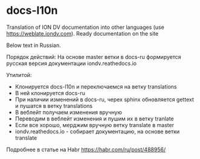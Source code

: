 # docs-l10n
Translation of ION DV documentation into other languages (use https://weblate.iondv.com). Ready documentation on the site 

Below text in Russian.

Порядок действий:
На основе master ветки в docs-ru формируется русская версия документации iondv.reathedocs.io

Утилитой:
* Клонируется docs-l10n и переключаемся на ветку translations
* В ней клонируется docs-ru
* При наличии изменений в docs-ru, черех sphinx обновляется gettext и пушатся в ветку translations
* В веблейт получаем изменения вручную
* Переводим в веблейт изменения и пушим их в ветку tranlate
* Если все хорошо, мерджим вручную ветку translate в master
* iondv.reathedocs.io - собирает документацию, на основе ветки translate 

Подробнее в статье на Habr https://habr.com/ru/post/488956/
